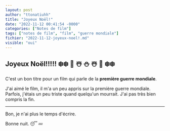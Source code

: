 ```yaml
---
layout: post
author: "ttonatiuhh"
title: "Joyeux Noël!"
date: "2022-11-12 00:41:54 -0000"
categories: ["Notes de film"]
tags: ["notes de film", "film", "guerre mondiale"]
fichier: "2022-11-12-joyeux-noel!.md"
visible: "oui"
---
```



## Joyeux Noël!!!!! ❄️❄️ 🎄 ☃️ ⛄️ ☃️ 🎄 ❄️❄️ 


C'est un bon titre pour un film qui parle de la **première guerre mondiale**.

J'ai aimé le film, il m'a un peu appris sur la première guerre mondiale.
Parfois, j'étais un peu triste quand quelqu'un mourrait. J'ai pas très bien compris la fin.

---

Bon, je n'ai plus le temps d'écrire.

Bonne nuit. 😴 💤